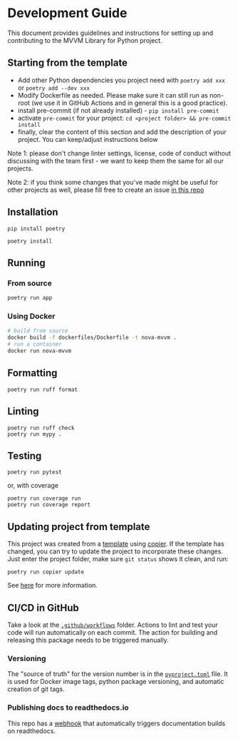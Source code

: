 # Development Guide

This document provides guidelines and instructions for setting up and contributing to
the MVVM Library for Python project.

## Starting from the template

- Add other Python dependencies you project need with `poetry add xxx` or `poetry add --dev xxx`
- Modify Dockerfile as needed. Please make sure it can still run as non-root (we use it in GitHub Actions and in general this
is a good practice).
- install pre-commit (if not already installed) - `pip install pre-commit`
- activate `pre-commit` for your project: `cd <project folder> && pre-commit install`
- finally, clear the content of this section and add the description of your project. You can keep/adjust instructions
below

Note 1: please don't change linter settings, license, code of conduct without discussing with the team first - we want to keep them
the same for all our projects.

Note 2: if you think some changes that you've made might be useful for other projects as well, please fill free
to create an issue [in this repo](https://code.ornl.gov/ndip/project-templates/python/-/issues/new)


## Installation

```commandline
pip install poetry

poetry install
```

## Running
### From source
```bash
poetry run app
```

### Using Docker
```bash
# build from source
docker build -f dockerfiles/Dockerfile -t nova-mvvm .
# run a container
docker run nova-mvvm
```

## Formatting
```commandline
poetry run ruff format
```

## Linting
```commandline
poetry run ruff check
poetry run mypy .
```

## Testing
```commandline
poetry run pytest
```
or, with coverage
```commandline
poetry run coverage run
poetry run coverage report
```

## Updating project from template

This project was created from a [template](https://code.ornl.gov/ndip/project-templates/python.git) using [copier](https://copier.readthedocs.io/). If the template has changed, you
can try to update the project to incorporate these changes. Just enter the project folder, make sure `git status`
shows it clean, and run:
```
poetry run copier update
```
See [here](https://copier.readthedocs.io/en/stable/updating/#updating-a-project) for more information.


## CI/CD in GitHub

Take a look at the [`.github/workflows`](.github/workflows) folder.
Actions to lint and test your code will run automatically on each commit.
The action for building and releasing this package needs to be triggered manually.

### Versioning

The "source of truth" for the version number is in the [`pyproject.toml`](pyproject.toml) file. It is used for Docker
image tags, python package versioning, and automatic creation of git tags.

### Publishing docs to readthedocs.io

This repo has a [webhook](https://github.com/nova-model/nova-mvvm/settings/hooks) that automatically triggers documentation builds on readthedocs.
